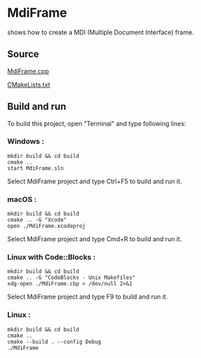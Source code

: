 # MdiFrame

shows how to create a MDI (Multiple Document Interface) frame.

## Source

[MdiFrame.cpp](MdiFrame.cpp)

[CMakeLists.txt](CMakeLists.txt)

## Build and run

To build this project, open "Terminal" and type following lines:

### Windows :

``` shell
mkdir build && cd build
cmake .. 
start MdiFrame.sln
```

Select MdiFrame project and type Ctrl+F5 to build and run it.

### macOS :

``` shell
mkdir build && cd build
cmake .. -G "Xcode"
open ./MdiFrame.xcodeproj
```

Select MdiFrame project and type Cmd+R to build and run it.

### Linux with Code::Blocks :

``` shell
mkdir build && cd build
cmake .. -G "CodeBlocks - Unix Makefiles"
xdg-open ./MdiFrame.cbp > /dev/null 2>&1
```

Select MdiFrame project and type F9 to build and run it.

### Linux :

``` shell
mkdir build && cd build
cmake .. 
cmake --build . --config Debug
./MdiFrame
```
